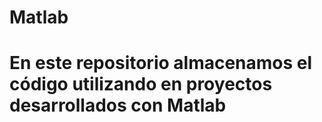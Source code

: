 # Matlab
# En este repositorio almacenamos el código utilizando en proyectos desarrollados con Matlab
